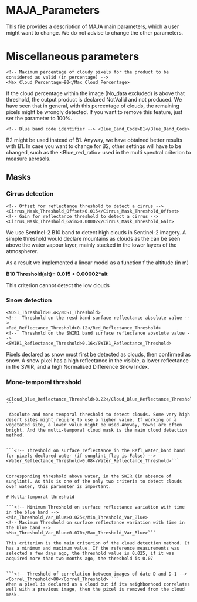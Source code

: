 # MAJA_Parameters

This file provides a description of MAJA main parameters, which a user might want to change. We do not advise to change the other parameters.

# Miscellaneous parameters

` <!-- Maximum percentage of cloudy pixels for the product to be considered as valid (in percentage) -->
<Max_Cloud_Percentage>90</Max_Cloud_Percentage> `

If the cloud percentage within the image (No_data excluded) is above that threshold, the output product is declared NotValid and not produced. We have seen that in general, with this percentage of clouds, the remaining pixels might be wrongly detected. If you want to remove this feature, just ser the parameter to 100%.


`<!-- Blue band code identifier --> <Blue_Band_Code>B1</Blue_Band_Code>`

B2 might be used instead of B1. Anyway, we have obtained better results with B1. In case you want to change for B2, other settings will have to be changed, such as the <Blue_red_ratio> used in the multi spectral criterion to measure aerosols. 


## Masks

### Cirrus detection
```
<!-- Offset for reflectance threshold to detect a cirrus -->
<Cirrus_Mask_Threshold_Offset>0.015</Cirrus_Mask_Threshold_Offset>
<!-- Gain for reflectance threshold to detect a cirrus -->
<Cirrus_Mask_Threshold_Gain>0.00002</Cirrus_Mask_Threshold_Gain>
```

We use Sentinel-2 B10 band to detect high clouds in Sentinel-2 imagery. A simple threshold would declare mountains as clouds as the can be seen above the water vapour layer, mainly stacked in the lower layers of the atmospherer.

As a result we implemented a linear model as a function f the altitude (in m)

**B10 Threshold(alt)= 0.015 + 0.00002*alt**

This criterion cannot detect the low clouds

### Snow detection
```<!--  Threshold on surface reflectance in the blue band -->
<NDSI_Threshold>0.4</NDSI_Threshold>
<!--  Threshold on the resd band surface reflectance absolute value -->
<Red_Reflectance_Threshold>0.12</Red_Reflectance_Threshold>
<!--  Threshold on the SWIR1 band surface reflectance absolute value -->
<SWIR1_Reflectance_Threshold>0.16</SWIR1_Reflectance_Threshold>
```

Pixels declared as snow must first be detected as clouds, then confirmed as snow. A snow pixel has a high reflectance in the visible, a lower reflectance in the SWIR, and a high Normalised Difference Snow Index.

### Mono-temporal threshold
```<!-- Threshold on surface reflectance in the blue band -->
 <Cloud_Blue_Reflectance_Threshold>0.22</Cloud_Blue_Reflectance_Threshold> ```
 
 Absolute and mono temporal threshold to detect clouds. Some very high desert sites might require to use a higher value. If working on a vegetated site, a lower value might be used.Anyway, towns are often bright. And the multi-temporal cloud mask is the main cloud detection method. 


```<!-- Threshold on surface reflectance in the Refl_water_band band for pixels declared water (if sunglint_flag is False) -->
<Water_Reflectance_Threshold>0.08</Water_Reflectance_Threshold>```


Corresponding threshold above water, in the SWIR (in absence of sunglint). As this is one of the only two criteria to detect clouds over water, this parameter is important.

# Multi-temporal threshold

```<!-- Minimum Threshold on surface reflectance variation with time in the blue band -->
<Min_Threshold_Var_Blue>0.025</Min_Threshold_Var_Blue>
<!-- Maximum Threshold on surface reflectance variation with time in the blue band -->
<Max_Threshold_Var_Blue>0.070</Max_Threshold_Var_Blue>```

This criterion is the main criterion of the cloud detection method. It has a minimum and maximum value. If the reference measurements was selected a few days ago, the threshold value is 0.025, if it was acquired more than two months ago, the threshold is 0.07


```<!-- Threshold of correlation between images of date D and D-1 -->
<Correl_Threshold>80</Correl_Threshold> ```
When a pixel is declared as a cloud but if its neighborhood correlates well with a previous image, then the pixel is removed from the cloud mask.
